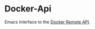 # Docker-Api

Emacs interface to the [Docker Remote API](https://docs.docker.com/engine/reference/api/docker_remote_api).
